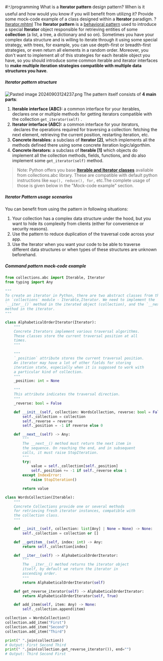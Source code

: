 #🃏/programming
What is a **Iterator pattern** design pattern? When is it useful and how would you know if you will benefit from utilizng it? Provide some mock-code example of a class designed within a **Iterator** paradigm.
?
[Iterator.mhtml](Iterator.mhtml)
The **Iterator pattern** is a [behavioral pattern](Behavioral%20patterns.md) used to introduce a special **Iterator** object responsible for retrieving entities of some **collection** (a list, a tree, a dictionary and so on). Sometimes you have your complex data structure and is willing to iterate through it using some special strategy, with trees, for example, you can use depth-first or breadth-first strategies, or even return all elements in a random order. Moreover, you don't want to implement all of this strategies for each iterable object you have, so you should introduce some common iterable and iterator interfaces to **make multiple iteration strategies compatible with multiple data structures you have**.
##### Iterator pattern structure
![Pasted image 20240903124237.png](Pasted%20image%2020240903124237.png)
The pattern itself consists of **4 main parts**:
1. **Iterable interface (ABC):** a common interface for your iterables,  declares one or multiple methods for getting iterators compatible with the collection `get_iterator(self)` .
2. **Iterator interface (ABC):** a common interface for your iterators,  declares the operations required for traversing a collection: fetching the next element, retrieving the current position, restarting iteration, etc.
3. **Concrete iterables:** a subclass of **Iterator \[2]**, which implements all the methods defined there using some concrete iteration logic/algorthim.
4. **Concrete iterators:** a subclass of **Iterable \[1]** which objects do implement all the collection methods, fields, functions, and do also implement some `get_iterator(self)` method.
> Note: Python offers you base **[Iterable and Iterator classes](../Iterable%20and%20Iterator%20classes.md)** avaliable from collections.abc library. These are compatible with default python instructions like `map(), reduce(), for,` etc.The complete usage of those is given below in the "Mock-code example" section.
##### Iterator Pattern usage scenarios
You can benefit from using the pattern in following situations:
1. Your collection has a complex data structure under the hood, but you want to hide its complexity from clients (either for convenience or security reasons).
2. Use the pattern to reduce duplication of the traversal code across your app.
3. Use the Iterator when you want your code to be able to traverse different data structures or when types of these structures are unknown beforehand.
##### Command pattern mock-code example
```python
from collections.abc import Iterable, Iterator
from typing import Any

"""
To create an iterator in Python, there are two abstract classes from the built-
in `collections` module - Iterable,Iterator. We need to implement the
`__iter__()` method in the iterated object (collection), and the `__next__ ()`
method in the iterator.
"""

class AlphabeticalOrderIterator(Iterator):
    """
	Concrete Iterators implement various traversal algorithms.
	These classes store the current traversal position at all 
	times.
    """

    """
    `_position` attribute stores the current traversal position.  
    An iterator may have a lot of other fields for storing 
    iteration state, especially when it is supposed to work with 
    a particular kind of collection.
    """
    _position: int = None

    """
    This attribute indicates the traversal direction.
    """
    _reverse: bool = False

    def __init__(self, collection: WordsCollection, reverse: bool = False) -> None:
        self._collection = collection
        self._reverse = reverse
        self._position = -1 if reverse else 0

    def __next__(self) -> Any:
        """
        The __next__() method must return the next item in 
        the sequence. On reaching the end, and in subsequent 
        calls, it must raise StopIteration.
        """
        try:
            value = self._collection[self._position]
            self._position += -1 if self._reverse else 1
        except IndexError:
            raise StopIteration()

        return value

class WordsCollection(Iterable):
    """
    Concrete Collections provide one or several methods 
    for retrieving fresh iterator instances, compatible with 
    the collection class.
    """

    def __init__(self, collection: list[Any] | None = None) -> None:
        self._collection = collection or []

    def __getitem__(self, index: int) -> Any:
        return self._collection[index]

    def __iter__(self) -> AlphabeticalOrderIterator:
        """
        The __iter__() method returns the iterator object 
        itself, by default we return the iterator in 
        ascending order.
        """
        return AlphabeticalOrderIterator(self)

    def get_reverse_iterator(self) -> AlphabeticalOrderIterator:
        return AlphabeticalOrderIterator(self, True)

    def add_item(self, item: Any) -> None:
        self._collection.append(item)

collection = WordsCollection()
collection.add_item("First")
collection.add_item("Second")
collection.add_item("Third")

print(" ".join(collection)) 
# Output: First Second Third
print(" ".join(collection.get_reverse_iterator()), end="") 
# Output: Third Second First
```
<!--SR:!2025-04-07,156,310-->